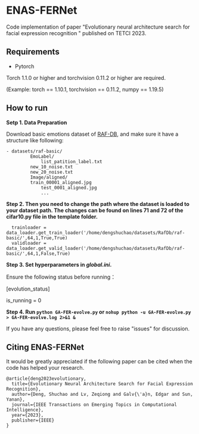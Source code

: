 # ENAS-FERNet

Code implementation of paper "Evolutionary neural architecture search for facial expression recognition " published on TETCI 2023.

## Requirements
- Pytorch

Torch 1.1.0 or higher and torchvision 0.11.2 or higher are required.

(Example: torch == 1.10.1,  torchvision  == 0.11.2,  numpy == 1.19.5)

## How to run

**Setp 1. Data Preparation**

  Download basic emotions dataset of [RAF-DB](http://www.whdeng.cn/RAF/model1.html#dataset), and make sure it have a structure like following:
 
```
- datasets/raf-basic/
         EmoLabel/
             list_patition_label.txt
	     new_10_noise.txt
	     new_20_noise.txt
         Image/aligned/
	     train_00001_aligned.jpg
             test_0001_aligned.jpg
             ...
```


**Step 2. Then you need to change the path where the dataset is loaded to your dataset path.
          The changes can be found on lines 71 and 72 of the cifar10.py file in the template folder.**

```
  trainloader = data_loader.get_train_loader('/home/dengshuchao/datasets/RafDb/raf-basic/',64,1,True,True)
  validloader = data_loader.get_valid_loader('/home/dengshuchao/datasets/RafDb/raf-basic/',64,1,False,True)
```

**Step 3. Set hyperparameters in *global.ini*.**

Ensure the following status before running：

[evolution_status]

is_running = 0

**Step 4. Run `python GA-FER-evolve.py`  or `nohup python -u GA-FER-evolve.py > GA-FER-evolve.log 2>&1 &`**

If you have any questions, please feel free to raise "issues" for discussion.

## Citing ENAS-FERNet

It would be greatly appreciated if the following paper can be cited when the code has helped your research.

```
@article{deng2023evolutionary,
  title={Evolutionary Neural Architecture Search for Facial Expression Recognition},
  author={Deng, Shuchao and Lv, Zeqiong and Galv{\'a}n, Edgar and Sun, Yanan},
  journal={IEEE Transactions on Emerging Topics in Computational Intelligence},
  year={2023},
  publisher={IEEE}
}
```

